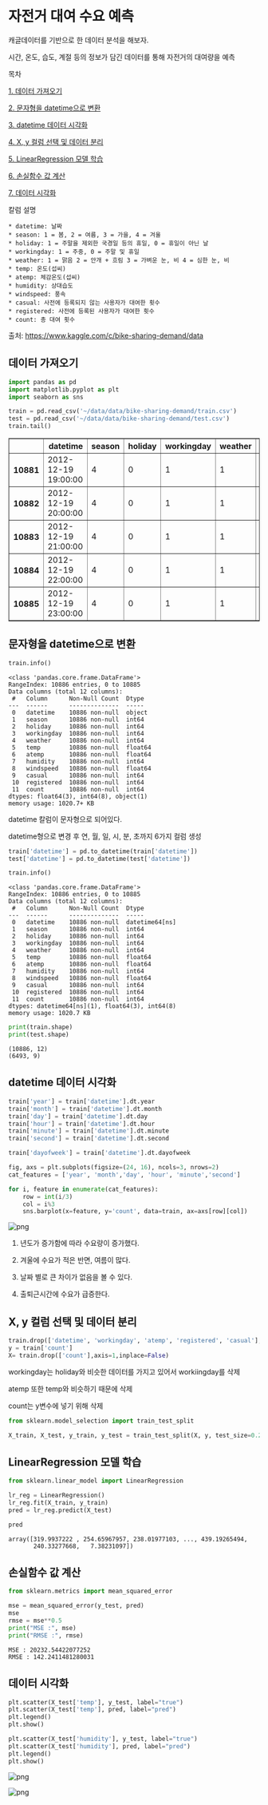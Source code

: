 # 자전거 대여 수요 예측

캐글데이터를 기반으로 한 데이터 분석을 해보자.

시간, 온도, 습도, 계절 등의 정보가 담긴 데이터를 통해 자전거의 대여량을 예측

목차

[1. 데이터 가져오기](#데이터-가져오기)

[2. 문자형을 datetime으로 변환](#문자형을-datetime으로-변환)

[3. datetime 데이터 시각화](#datetime-데이터-시각화)

[4. X, y 컬럼 선택 및 데이터 분리](#x-y-컬럼-선택-및-데이터-분리)

[5. LinearRegression 모델 학습](#linearregression-모델-학습)

[6. 손실함수 값 계산](#손실함수-값-계산)

[7. 데이터 시각화](#데이터-시각화)


칼럼 설명

    * datetime: 날짜
    * season: 1 = 봄, 2 = 여름, 3 = 가을, 4 = 겨울
    * holiday: 1 = 주말을 제외한 국경일 등의 휴일, 0 = 휴일이 아닌 날
    * workingday: 1 = 주중, 0 = 주말 및 휴일
    * weather: 1 = 맑음 2 = 안개 + 흐림 3 = 가벼운 눈, 비 4 = 심한 눈, 비
    * temp: 온도(섭씨)
    * atemp: 체감온도(섭씨)
    * humidity: 상대습도
    * windspeed: 풍속
    * casual: 사전에 등록되지 않는 사용자가 대여한 횟수
    * registered: 사전에 등록된 사용자가 대여한 횟수
    * count: 총 대여 횟수

출처: https://www.kaggle.com/c/bike-sharing-demand/data

## 데이터 가져오기


```python
import pandas as pd
import matplotlib.pyplot as plt
import seaborn as sns
```


```python
train = pd.read_csv('~/data/data/bike-sharing-demand/train.csv')
test = pd.read_csv('~/data/data/bike-sharing-demand/test.csv')
train.tail()
```





<table border="1" class="dataframe">
  <thead>
    <tr style="text-align: right;">
      <th></th>
      <th>datetime</th>
      <th>season</th>
      <th>holiday</th>
      <th>workingday</th>
      <th>weather</th>
      <th>temp</th>
      <th>atemp</th>
      <th>humidity</th>
      <th>windspeed</th>
      <th>casual</th>
      <th>registered</th>
      <th>count</th>
    </tr>
  </thead>
  <tbody>
    <tr>
      <th>10881</th>
      <td>2012-12-19 19:00:00</td>
      <td>4</td>
      <td>0</td>
      <td>1</td>
      <td>1</td>
      <td>15.58</td>
      <td>19.695</td>
      <td>50</td>
      <td>26.0027</td>
      <td>7</td>
      <td>329</td>
      <td>336</td>
    </tr>
    <tr>
      <th>10882</th>
      <td>2012-12-19 20:00:00</td>
      <td>4</td>
      <td>0</td>
      <td>1</td>
      <td>1</td>
      <td>14.76</td>
      <td>17.425</td>
      <td>57</td>
      <td>15.0013</td>
      <td>10</td>
      <td>231</td>
      <td>241</td>
    </tr>
    <tr>
      <th>10883</th>
      <td>2012-12-19 21:00:00</td>
      <td>4</td>
      <td>0</td>
      <td>1</td>
      <td>1</td>
      <td>13.94</td>
      <td>15.910</td>
      <td>61</td>
      <td>15.0013</td>
      <td>4</td>
      <td>164</td>
      <td>168</td>
    </tr>
    <tr>
      <th>10884</th>
      <td>2012-12-19 22:00:00</td>
      <td>4</td>
      <td>0</td>
      <td>1</td>
      <td>1</td>
      <td>13.94</td>
      <td>17.425</td>
      <td>61</td>
      <td>6.0032</td>
      <td>12</td>
      <td>117</td>
      <td>129</td>
    </tr>
    <tr>
      <th>10885</th>
      <td>2012-12-19 23:00:00</td>
      <td>4</td>
      <td>0</td>
      <td>1</td>
      <td>1</td>
      <td>13.12</td>
      <td>16.665</td>
      <td>66</td>
      <td>8.9981</td>
      <td>4</td>
      <td>84</td>
      <td>88</td>
    </tr>
  </tbody>
</table>
</div>



## 문자형을 datetime으로 변환


```python
train.info()
```

    <class 'pandas.core.frame.DataFrame'>
    RangeIndex: 10886 entries, 0 to 10885
    Data columns (total 12 columns):
     #   Column      Non-Null Count  Dtype  
    ---  ------      --------------  -----  
     0   datetime    10886 non-null  object 
     1   season      10886 non-null  int64  
     2   holiday     10886 non-null  int64  
     3   workingday  10886 non-null  int64  
     4   weather     10886 non-null  int64  
     5   temp        10886 non-null  float64
     6   atemp       10886 non-null  float64
     7   humidity    10886 non-null  int64  
     8   windspeed   10886 non-null  float64
     9   casual      10886 non-null  int64  
     10  registered  10886 non-null  int64  
     11  count       10886 non-null  int64  
    dtypes: float64(3), int64(8), object(1)
    memory usage: 1020.7+ KB


datetime 칼럼이 문자형으로 되어있다.

datetime형으로 변경 후 연, 월, 일, 시, 분, 초까지 6가지 컬럼 생성


```python
train['datetime'] = pd.to_datetime(train['datetime'])
test['datetime'] = pd.to_datetime(test['datetime'])

train.info()
```

    <class 'pandas.core.frame.DataFrame'>
    RangeIndex: 10886 entries, 0 to 10885
    Data columns (total 12 columns):
     #   Column      Non-Null Count  Dtype         
    ---  ------      --------------  -----         
     0   datetime    10886 non-null  datetime64[ns]
     1   season      10886 non-null  int64         
     2   holiday     10886 non-null  int64         
     3   workingday  10886 non-null  int64         
     4   weather     10886 non-null  int64         
     5   temp        10886 non-null  float64       
     6   atemp       10886 non-null  float64       
     7   humidity    10886 non-null  int64         
     8   windspeed   10886 non-null  float64       
     9   casual      10886 non-null  int64         
     10  registered  10886 non-null  int64         
     11  count       10886 non-null  int64         
    dtypes: datetime64[ns](1), float64(3), int64(8)
    memory usage: 1020.7 KB



```python
print(train.shape)
print(test.shape)
```

    (10886, 12)
    (6493, 9)


## datetime 데이터 시각화


```python
train['year'] = train['datetime'].dt.year
train['month'] = train['datetime'].dt.month
train['day'] = train['datetime'].dt.day
train['hour'] = train['datetime'].dt.hour
train['minute'] = train['datetime'].dt.minute
train['second'] = train['datetime'].dt.second

train['dayofweek'] = train['datetime'].dt.dayofweek
```


```python
fig, axs = plt.subplots(figsize=(24, 16), ncols=3, nrows=2)
cat_features = ['year', 'month','day', 'hour', 'minute','second']

for i, feature in enumerate(cat_features):
    row = int(i/3)
    col = i%3
    sns.barplot(x=feature, y='count', data=train, ax=axs[row][col])
```


    
![png](output_12_0.png)
    


1. 년도가 증가함에 따라 수요량이 증가했다.


2. 겨울에 수요가 적은 반면, 여름이 많다.


3. 날짜 별로 큰 차이가 없음을 볼 수 있다.


4. 출퇴근시간에 수요가 급증한다.

## X, y 컬럼 선택 및 데이터 분리


```python
train.drop(['datetime', 'workingday', 'atemp', 'registered', 'casual'], axis = 1, inplace = True)
y = train['count']
X= train.drop(['count'],axis=1,inplace=False)
```

workingday는 holiday와 비슷한 데이터를 가지고 있어서 workiingday를 삭제

atemp 또한 temp와 비슷하기 때문에 삭제



count는 y변수에 넣기 위해 삭제


```python
from sklearn.model_selection import train_test_split

X_train, X_test, y_train, y_test = train_test_split(X, y, test_size=0.2, random_state=0)
```

## LinearRegression 모델 학습


```python
from sklearn.linear_model import LinearRegression

lr_reg = LinearRegression()
lr_reg.fit(X_train, y_train)
pred = lr_reg.predict(X_test)

pred
```




    array([319.9937222 , 254.65967957, 238.01977103, ..., 439.19265494,
           240.33277668,   7.38231097])



## 손실함수 값 계산


```python
from sklearn.metrics import mean_squared_error

mse = mean_squared_error(y_test, pred)
mse
rmse = mse**0.5
print("MSE :", mse)
print("RMSE :", rmse)
```

    MSE : 20232.54422077252
    RMSE : 142.2411481280031


## 데이터 시각화


```python
plt.scatter(X_test['temp'], y_test, label="true")
plt.scatter(X_test['temp'], pred, label="pred")
plt.legend()
plt.show()

plt.scatter(X_test['humidity'], y_test, label="true")
plt.scatter(X_test['humidity'], pred, label="pred")
plt.legend()
plt.show()
```


    
![png](output_23_0.png)
    



    
![png](output_23_1.png)
    

